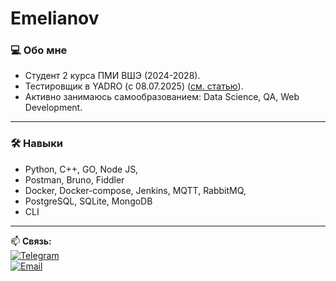 # Emelianov


### 💻 Обо мне  
- Студент 2 курса ПМИ ВШЭ (2024-2028).
- Тестировщик в YADRO (с 08.07.2025) ([см. статью](https://habr.com/ru/companies/yadro/articles/952886/#vladimir)).
- Активно занимаюсь самообразованием: Data Science, QA, Web Development.  

---

### 🛠 Навыки  
- Python, C++, GO, Node JS,
- Postman, Bruno, Fiddler
- Docker, Docker-compose, Jenkins, MQTT, RabbitMQ,
- PostgreSQL, SQLite, MongoDB
- CLI
---

📫 **Связь:**  
[![Telegram](https://img.shields.io/badge/Telegram-emelvv-blue)](https://t.me/emelvv)  
[![Email](https://img.shields.io/badge/Email-vmemelianov0906@gmail.com-red)](mailto:vmemelianov0906@gmail.com)
